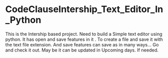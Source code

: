 # CodeClauseIntership_Text_Editor_In_Python
This is the Intership based project. Need to build a Simple text editor using python. It has open and save features in it . To create a file and save it with the text file extension. And save features can save as in many ways... Go and check it out. May be it can be updated in Upcoming days.  If needed.
